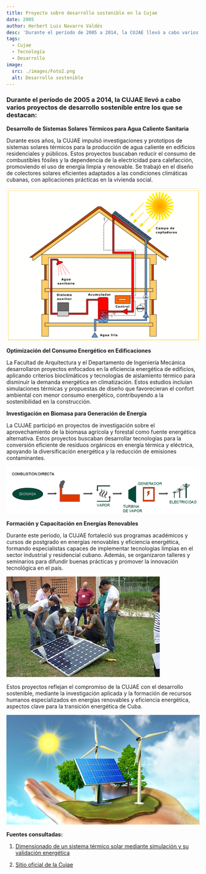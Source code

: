 ```yaml
---
title: Proyecto sobre desarrollo sostenible en la Cujae
date: 2005
author: Herbert Luis Navarro Valdés
desc: 'Durante el período de 2005 a 2014, la CUJAE llevó a cabo varios proyectos de desarrollo sostenible. En este artículo hablaremos sobre los más destacados.'
tags:
  - Cujae
  - Tecnología
  - Desarrollo
image:
  src: ./images/Foto2.png
  alt: Desarrollo sostenible
---
```


### Durante el período de 2005 a 2014, la CUJAE llevó a cabo varios proyectos de desarrollo sostenible entre los que se destacan:

**Desarrollo de Sistemas Solares Térmicos para Agua Caliente Sanitaria**

Durante esos años, la CUJAE impulsó investigaciones y prototipos de sistemas solares térmicos para la producción de agua caliente en edificios residenciales y públicos. Estos proyectos buscaban reducir el consumo de combustibles fósiles y la dependencia de la electricidad para calefacción, promoviendo el uso de energía limpia y renovable. Se trabajó en el diseño de colectores solares eficientes adaptados a las condiciones climáticas cubanas, con aplicaciones prácticas en la vivienda social.

![Generación de agua caliente con energía solar térmica](./images/Foto3.png)

**Optimización del Consumo Energético en Edificaciones**

La Facultad de Arquitectura y el Departamento de Ingeniería Mecánica desarrollaron proyectos enfocados en la eficiencia energética de edificios, aplicando criterios bioclimáticos y tecnologías de aislamiento térmico para disminuir la demanda energética en climatización. Estos estudios incluían simulaciones térmicas y propuestas de diseño que favorecieran el confort ambiental con menor consumo energético, contribuyendo a la sostenibilidad en la construcción.

**Investigación en Biomasa para Generación de Energía**

La CUJAE participó en proyectos de investigación sobre el aprovechamiento de la biomasa agrícola y forestal como fuente energética alternativa. Estos proyectos buscaban desarrollar tecnologías para la conversión eficiente de residuos orgánicos en energía térmica y eléctrica, apoyando la diversificación energética y la reducción de emisiones contaminantes.

![Esquema de generación de energía eléctrica a partir de biomasa](./images/Foto%204.png)

**Formación y Capacitación en Energías Renovables**

Durante este período, la CUJAE fortaleció sus programas académicos y cursos de postgrado en energías renovables y eficiencia energética, formando especialistas capaces de implementar tecnologías limpias en el sector industrial y residencial cubano. Además, se organizaron talleres y seminarios para difundir buenas prácticas y promover la innovación tecnológica en el país.

![Personal de la Cujae formándose en energías renovables](./images/Foto5.jpg)

Estos proyectos reflejan el compromiso de la CUJAE con el desarrollo sostenible, mediante la investigación aplicada y la formación de recursos humanos especializados en energías renovables y eficiencia energética, aspectos clave para la transición energética de Cuba.

![Desarrollo sostenible, energías renovables y eficiencia energética](./images/Foto6.jpg)

**Fuentes consultadas:**

1. [Dimensionado de un sistema térmico solar mediante simulación y su validación energética](http://scielo.sld.cu/scielo.php?script=sci_arttext&pid=S1815-59012013000100006)

2. [Sitio oficial de la Cujae](https://repositorio.cujae.edu.cu/home)

